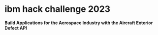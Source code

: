 # ibm hack challenge 2023
**Build Applications for the Aerospace Industry with the Aircraft Exterior Defect API**
